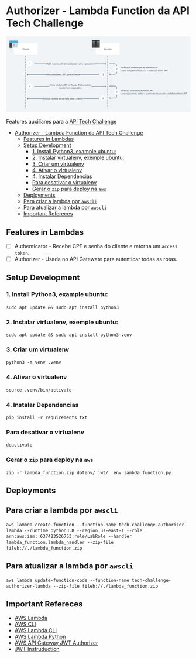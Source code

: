 # Authorizer - Lambda Function da API Tech Challenge

![Auth](./.utils/assets/Fluxo-de-Autenticacao-e-Autorizacao-com-JWT.png)

Features auxiliares para a [API Tech Challenge](https://github.com/fabianogoes/fiap-tech-challenge)

- [Authorizer - Lambda Function da API Tech Challenge](#authorizer---lambda-function-da-api-tech-challenge)
  - [Features in Lambdas](#features-in-lambdas)
  - [Setup Development](#setup-development)
    - [1. Install Python3, example ubuntu:](#1-install-python3-example-ubuntu)
    - [2. Instalar virtualenv, exemple ubuntu:](#2-instalar-virtualenv-exemple-ubuntu)
    - [3. Criar um virtualenv](#3-criar-um-virtualenv)
    - [4. Ativar o virtualenv](#4-ativar-o-virtualenv)
    - [4. Instalar Dependencias](#4-instalar-dependencias)
    - [Para desativar o virtualenv](#para-desativar-o-virtualenv)
    - [Gerar o `zip` para deploy na `aws`](#gerar-o-zip-para-deploy-na-aws)
  - [Deployments](#deployments)
  - [Para criar a lambda por `awscli`](#para-criar-a-lambda-por-awscli)
  - [Para atualizar a lambda por `awscli`](#para-atualizar-a-lambda-por-awscli)
  - [Important Refereces](#important-refereces)


## Features in Lambdas

- [ ] Authenticator - Recebe CPF e senha do cliente e retorna um `access token`.
- [ ] Authorizer - Usada no API Gatewate para autenticar todas as rotas.

## Setup Development 

### 1. Install Python3, example ubuntu: 

```shell
sudo apt update && sudo apt install python3
```

### 2. Instalar virtualenv, exemple ubuntu:

```shell
sudo apt update && sudo apt install python3-venv
```

### 3. Criar um virtualenv

```shell
python3 -m venv .venv
```

### 4. Ativar o virtualenv

```shell
source .venv/bin/activate
```

### 4. Instalar Dependencias

```shell
pip install -r requirements.txt
```

### Para desativar o virtualenv

```shell
deactivate
```

### Gerar o `zip` para deploy na `aws`

```shell
zip -r lambda_function.zip dotenv/ jwt/ .env lambda_function.py
```

## Deployments

## Para criar a lambda por `awscli`

```shell
aws lambda create-function --function-name tech-challenge-authorizer-lambda --runtime python3.8 --region us-east-1 --role arn:aws:iam::637423526753:role/LabRole --handler lambda_function.lambda_handler --zip-file fileb://./lambda_function.zip
```

## Para atualizar a lambda por `awscli`

```shell
aws lambda update-function-code --function-name tech-challenge-authorizer-lambda --zip-file fileb://./lambda_function.zip
```

## Important Refereces

- [AWS Lambda](https://docs.aws.amazon.com/lambda/latest/dg/welcome.html)
- [AWS CLI](https://docs.aws.amazon.com/cli/latest/userguide/cli-chap-welcome.html)
- [AWS Lambda CLI](https://docs.aws.amazon.com/lambda/latest/dg/gettingstarted-awscli.html)
- [AWS Lambda Python](https://docs.aws.amazon.com/lambda/latest/dg/python-handler.html)
- [AWS API Gateway JWT Authorizer](https://docs.aws.amazon.com/apigateway/latest/developerguide/apigateway-use-lambda-authorizer.html)
- [JWT Instruduction](https://jwt.io/introduction/)